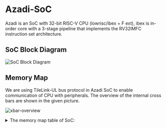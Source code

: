 # Azadi-SoC

Azadi is an SoC with 32-bit RISC-V CPU (lowrisc/ibex + F ext), ibex is in-order core with a 3-stage pipeline that implements the RV32IMFC instruction set architecture.

## SoC Block Diagram
![SoC Block Diagram](docs/azadi-tsmc.png)

## Memory Map
We are using TileLink-UL bus protocol in Azadi SoC to enable communication of CPU with peripherals. The overview of the internal cross bars are shown in the given picture.  

![xbar-overview](docs/xbar-overview.png)

<details>
<summary> The memory map table of SoC: </summary>
<p>

|  Host           |  Peripheral           |  Base Address    |  Max Address     |  Address Space |
|:------------    |:--------------------- |:---------------- |:-----------------|:-------------- |
| Host0 (IFU)     | QSPI Flash Controller | 32'h80000000     | 32'h80FFFFFF     |    2 MBytes    |
|                 | ICCM (32KB)           | 32'h10000000     | 32'h10001FFF     |    8 KBytes    |
| Host1 (LSU)     | DCCM (32KB)           | 32'h20000000     | 32'h20001FFF     |    8 KBytes    |
|                 | Boot Register         | 32'h20002000     | 32'h20002000     |    4  Bytes    |
|                 | Timer0                | 32'h30000000     | 32'h30000FFF     |    4 KBytes    |
|                 | Timer1                | 32'h30001000     | 32'h30001FFF     |    4 KBytes    |
|                 | Timer2                | 32'h30002000     | 32'h30002FFF     |    4 KBytes    |
|                 | TIC                   | 32'h30003000     | 32'h300030FF     |   256 Bytes    |
|                 | Periph                | 32'h40000000     | 32'h4000FFFF     |   64 KBytes    |
|                 | PLIC                  | 32'h50000000     | 32'h50000FFF     |    4 KBytes    |
|                 | ROM                   | 32'h60000000     | 32'h500000FF     |  256  Bytes    |
| **Periph (Xbar-peripheral)** |          |                  |                  |                |
| LSU -> periph   | GPIO                  | 32'h40001000     | 32'h400010FF     |  256  Bytes    |
|                 | UART0                 | 32'h40002000     | 32'h400020FF     |  256  Bytes    |
|                 | UART1                 | 32'h40002100     | 32'h400021FF     |  256  Bytes    |
|                 | UART2                 | 32'h40002200     | 32'h400022FF     |  256  Bytes    |
|                 | UART3                 | 32'h40002300     | 32'h400023FF     |  256  Bytes    |
|                 | SPI0                  | 32'h40003000     | 32'h400030FF     |  256  Bytes    |
|                 | SPI1                  | 32'h40003100     | 32'h400031FF     |  256  Bytes    |
|                 | SPI2                  | 32'h40003200     | 32'h400032FF     |  256  Bytes    |
|                 | SPI3                  | 32'h40003300     | 32'h400033FF     |  256  Bytes    |
|                 | PWM0                  | 32'h40004000     | 32'h400040FF     |  256  Bytes    |
|                 | PWM1                  | 32'h40004100     | 32'h400041FF     |  256  Bytes    |
|                 | PWM2                  | 32'h40004200     | 32'h400042FF     |  256  Bytes    |
|                 | PWM3                  | 32'h40004300     | 32'h400043FF     |  256  Bytes    |
</p>
</details>
